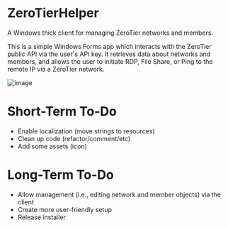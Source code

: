 # ZeroTierHelper
A Windows thick client for managing ZeroTier networks and members.

This is a simple Windows Forms app which interacts with the ZeroTier public API via the user's API key.
It retrieves data about networks and members, and allows the user to initiate RDP, File Share, or Ping to the remote IP via a ZeroTier network.

![image](https://i.imgur.com/a8utLfG.png)

# Short-Term To-Do
* Enable localization (move strings to resources)
* Clean up code (refactor/comment/etc)
* Add some assets (icon)

# Long-Term To-Do
* Allow management (i.e., editing network and member objects) via the client
* Create more user-friendly setup
* Release installer
